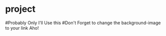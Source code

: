 # project
#Probably Only I'll Use this 
#Don't Forget to change the background-image to your link Aho!
